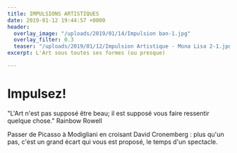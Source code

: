 ```yaml
---
title: IMPULSIONS ARTISTIQUES
date: 2019-01-12 19:44:57 +0000
header:
  overlay_image: "/uploads/2019/01/14/Impulsion ban-1.jpg"
  overlay_filter: 0.3
  teaser: "/uploads/2019/01/12/Impulsion Artistique - Mona Lisa 2-1.jpg"
excerpt: L'Art sous toutes ses formes (ou presque)

---
```

# Impulsez!

"L'Art n'est pas supposé être beau; il est supposé vous faire ressentir quelque chose." Rainbow Rowell

Passer de Picasso à Modigliani en croisant David Cronemberg : plus qu'un pas, c'est un grand écart qui vous est proposé, le temps d'un spectacle.  